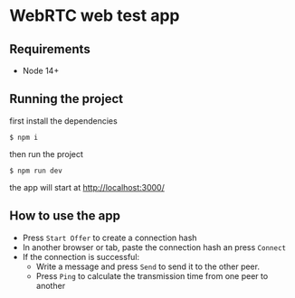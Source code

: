# WebRTC web test app

## Requirements
- Node 14+

## Running the project

first install the dependencies
```shell
$ npm i
```

then run the project
```shell
$ npm run dev
```

the app will start at [http://localhost:3000/](http://localhost:3000/)

## How to use the app
- Press `Start Offer` to create a connection hash
- In another browser or tab, paste the connection hash an press `Connect`
- If the connection is successful:
  - Write a message and press `Send` to send it to the other peer. 
  - Press `Ping` to calculate the transmission time from one peer to another

